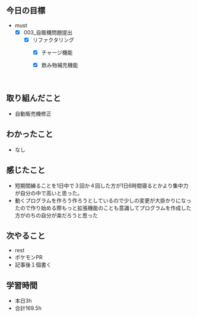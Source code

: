 
## 今日の目標
- must
  - [x] 003_自販機問題提出
    - [x] リファクタリング
      - [x] チャージ機能
      - [x] 飲み物補充機能
  

  　　
## 取り組んだこと
- 自動販売機修正
## わかったこと
- なし

## 感じたこと
- 短期間練ることを1日中で３回か４回した方が1日6時間寝るとかより集中力が自分の中で高いと思った。
- 動くプログラムを作ろう作ろうとしているので少しの変更が大掛かりになったので作り始める際もっと拡張機能のことも意識してプログラムを作成した方がのちの自分が楽だろうと思った


## 次やること
- rest
- ポケモンPR
- 記事後１個書く




## 学習時間
- 本日3h
- 合計169.5h
